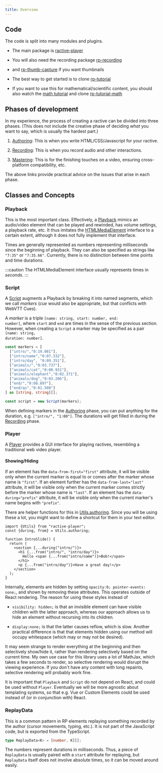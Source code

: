 ```yaml
---
title: Overview
---
```


## Code
The code is split into many modules and plugins.

* The main package is <a href="https://www.npmjs.com/package/ractive-player">ractive-player</a>

* You will also need the recording package <a href="https://www.npmjs.com/package/rp-recording">rp-recording</a>

* and [rp-thumb-capture](https://github.com/ysulyma/rp-thumb-capture) if you want thumbnails

* The best way to get started is to clone <a href="https://github.com/ysulyma/rp-tutorial">rp-tutorial</a>

* If you want to use this for mathematical/scientific content, you should also watch the [math tutorial](/math) and clone [rp-tutorial-math](https://github.com/ysulyma/rp-tutorial-math)

## Phases of development

In my experience, the process of creating a ractive can be divided into three phases. (This does not include the creative phase of deciding <em>what</em> you want to say, which is usually the hardest part.)

1. [Authoring](/docs/guide/authoring): This is when you write HTML/CSS/Javascript for your ractive.

1. [Recording](/docs/guide/recording): This is when you record audio and other interactions.

1. [Mastering](/docs/guide/mastering): This is for the finishing touches on a video, ensuring cross-platform compatibility, etc.

The above links provide practical advice on the issues that arise in each phase.

## Classes and Concepts

### Playback

This is the most important class. Effectively, a [Playback](/docs/reference/Playback) mimics an audio/video element that can be played and rewinded, has volume settings, a playback rate, etc. It thus imitates the <a href="https://developer.mozilla.org/en-US/docs/Web/API/HTMLMediaElement/">HTMLMediaElement</a> interface to a certain extent, although it does not fully implement that interface.

Times are generally represented as numbers representing milliseconds since the beginning of playback. They can also be specified as strings like <code class="language-typescript">"7:35"</code> or <code class="language-typescript">"7:35.66"</code>. Currently, there is no distinction between time points and time durations.

:::caution
The HTMLMediaElement interface usually represents times in _seconds_.
:::

### Script

A [Script](/docs/reference/Script) augments a Playback by breaking it into named segments, which we call <dfn>markers</dfn> (<em>cue</em> would also be appropriate, but that conflicts with WebVTT Cues).

A <dfn>marker</dfn> is a triple <code class="language-typescript">[name: string, start: number, end: number]</code>, where <code class="language-typescript">start</code> and <code class="language-typescript">end</code> are times in the sense of the previous section. However, when creating a <code class="language-typescript">Script</code> a marker may be specified as a pair <code class="language-typescript">[name: string, duration: number]</code>.

```ts
const markers = [
  ["intro/","0:19.081"],
  ["intro/name","0:07.332"],
  ["intro/day", "0:09.351"],
  ["animals/","0:03.737"],
  ["animals/cat","0:00.931"],
  ["animals/elephant","0:02.371"],
  ["animals/dog","0:03.206"],
  ["end/","0:08.897"],
  ["end/qs","0:01.500"]
] as [string, string][];

const script = new Script(markers);
```

When defining markers in the [Authoring](/docs/guide/authoring) phase, you can put anything for the duration, e.g. `["intro/", "1:00"]`. The durations will get filled in during the [Recording](/docs/guide/recording) phase.

### Player

A [Player](/docs/reference/Player) provides a GUI interface for playing ractives, resembling a traditional web video player.

#### Showing/Hiding

If an element has the <code class="language-html">data-from-first="first"</code> attribute, it will be visible only when the current marker is equal to or comes after the marker whose name is <code>"first"</code>. If an element further has the <code class="language-html">data-from-last="last"</code> attribute, it will be visible only when the current marker comes strictly before the marker whose name is <code>"last"</code>. If an element has the <code class="language-html">data-during="prefix"</code> attribute, it will be visible only when the current marker's name begins with <code class="language-typescript">"prefix"</code>.

There are helper functions for this in [Utils.authoring](/docs/reference/Utils#utilsauthoring). Since you will be using these a lot, you might want to define a shortcut for them in your text editor.

```tsx
import {Utils} from "ractive-player";
const {during, from} = Utils.authoring;

function IntroSlide() {
  return (
    <section {...during("intro/")}>
      <h1 {...from("intro/", "intro/day")}>
        Hello <span {...from("intro/name")}>Bob!</span>
      </h1>
      <p {...from("intro/day")}>Have a great day!</p>
    </section>
  );
}
```

Internally, elements are hidden by setting <code class="language-css">opacity:0; pointer-events: none;</code>, and shown by removing these attributes. This operates outside of React rendering. The reason for using these styles instead of

* <code class="language-css">visibility: hidden;</code> is that an invisible element can have visible children with the latter approach, whereas our approach allows us to hide an element without recursing into its children.

* <code class="language-css">display:none;</code> is that the latter causes reflow, which is slow. Another practical difference is that that elements hidden using our method will occupy whitespace (which may or may not be desired).

<!-- <p class="todo">insert warning about starting -->

It may seem strange to render everything at the beginning and then selectively show/hide it, rather than rendering selectively based on the current time. My own use case for this library uses a lot of MathJax, which takes a few seconds to render, so selective rendering would disrupt the viewing experience. If you don't have any content with long repaints, selective rendering will probably work fine.

It is important that <code class="language-typescript">Playback</code> and <code class="language-typescript">Script</code> do not depend on React, and could be used without <code class="language-typescript">Player</code>. Eventually we will be more agnostic about templating systems, so that e.g. Vue or Custom Elements could be used instead of (or in conjunction with) React.

### ReplayData

This is a common pattern in RP elements replaying something recorded by the author (cursor movements, typing, etc.). It is not part of the JavaScript code, but is exported from the TypeScript.

<!-- <pre><code class="language-typescript"> -->
```typescript
type ReplayData<K> = [number, K][];
```

The numbers represent durations in milliseconds. Thus, a piece of <code class="language-typescript">ReplayData</code> is usually paired with a <code class="language-typescript">start</code> attribute for replaying, but <code class="language-typescript">ReplayData</code> itself does not involve absolute times, so it can be moved around easily.
